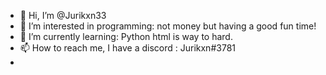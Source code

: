 - 👋 Hi, I’m @Jurikxn33
- 👀 I’m interested in programming: not money but having a good fun time!
- 🌱 I’m currently learning: Python html is way to hard. 
- 📫 How to reach me, I have a discord : Jurikxn#3781
- 

